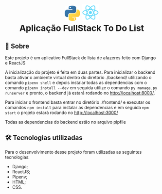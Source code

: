 <h1 align="center">
 <img src="https://github.com/ipedromotta/Python/blob/main/logo.png" width="50"> <img src="https://github.com/ipedromotta/netflix-clone/blob/master/public/logo512.png" width="55"><br>Aplicação FullStack To Do List
</h1>

## :page_facing_up: Sobre #
<p>Este projeto é um aplicativo FullStack de lista de afazeres feito com Django e ReactJS</p>
<p>A inicialização do projeto é feita em duas partes. Para inicializar o backend basta ativar o ambiente virtual dentro do diretório ./backend/ utilizando o comando <code>pipenv shell</code> e depois instalar todas as dependencias com o comando <code>pipenv install --dev</code> em seguida utilize o comando <code>py manage.py runserver</code> e pronto, o backend já estará rodando no <a href="http://localhost:8000/">http://localhost:8000/</a>.</p>
<p>Para iniciar o frontend basta entrar no diretório ./frontend/ e executar os comandos <code>npm install</code> para instalar as dependencias e em seguida <code>npm start</code> o projeto estará rodando no <a href="http://localhost:3000/">http://localhost:3000/</a></p>
<p>Todas as dependencias do backend estão no arquivo pipfile</p>


## 🛠️ Tecnologias utilizadas #

Para o desenvolvimento desse projeto foram utilizadas as seguintes tecnologias:

* Django;
* ReactJS;
* Pipenv;
* HTML;
* CSS.
